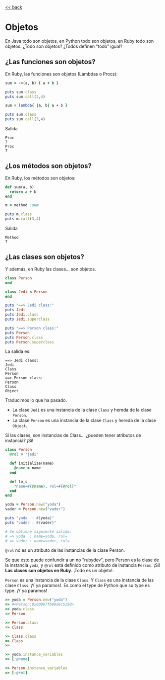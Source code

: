 [<< back](README.md)

# Objetos

En Java todo son objetos, en Python todo son objetos, en Ruby todo son objetos. ¿Todo son objetos? ¿Todos definen "todo" igual?

## ¿Las funciones son objetos?

En Ruby, las funciones son objetos (Lambdas o Procs):

```ruby
sum = ->(a, b) { a + b }

puts sum.class
puts sum.call(3,4)

sum = lambda{ |a, b| a + b }

puts sum.class
puts sum.call(3,4)
```

Salida

```
Proc
7
Proc
7
```

## ¿Los métodos son objetos?

En Ruby, los métodos son objetos:

```ruby
def sum(a, b)
  return a + b
end

m = method :sum

puts m.class
puts m.call(3,4)
```

Salida

```
Method
7
```

## ¿Las clases son objetos?

Y además, en Ruby las clases... son objetos.

```ruby
class Person
end

class Jedi < Person
end

puts "==> Jedi class:"
puts Jedi
puts Jedi.class
puts Jedi.superclass

puts "==> Person class:"
puts Person
puts Person.class
puts Person.superclass
```

La salida es:

```
==> Jedi class:
Jedi
Class
Person
==> Person class:
Person
Class
Object
```

Traducimos lo que ha pasado.
* La clase `Jedi` es una instancia de la clase `Class` y hereda de la clase `Person`.
* La clase `Person` es una instancia de la clase `Class` y hereda de la clase `Object`.

Si las clases, son instancias de Class... ¿pueden tener atributos de instancia? ¡Sí!

```ruby
class Person
  @rol = "jedi"

  def initialize(name)
    @name = name
  end

  def to_s
    "name=#{@name}, rol=#{@rol}"
  end
end

yoda = Person.new("yoda")
vader = Person.new("vader")

puts "yoda  : #{yoda}"
puts "vader : #{vader}"

# Se obtiene siguiente salida:
# => yoda  : name=yoda, rol=
# => vader : name=vader, rol=
```

`@rol` no es un atributo de las instancias de la clase Person.

Se que esto puede confundir a un no "rubydev", pero Person es la clase de la instancia `yoda`, y `@rol` está definido como atributo de instancia `Person`. ¡Si! **Las clases son objetos en Ruby**. ¡Todo es un objeto!.

`Person` es una instancia de la clase `Class`. Y `Class` es una instancia de las clase `Class`. ¡Y ya paramos!. Es como el type de Python que su type es type. ¡Y ya paramos!

```ruby
>> yoda = Person.new("yoda")
=> #<Person:0x00007fb08dec5190>
>> yoda.class
=> Person

>> Person.class
=> Class

>> Class.class
=> Class
>>

>> yoda.instance_variables
=> [:@name]

>> Person.instance_variables
=> [:@rol]
```

